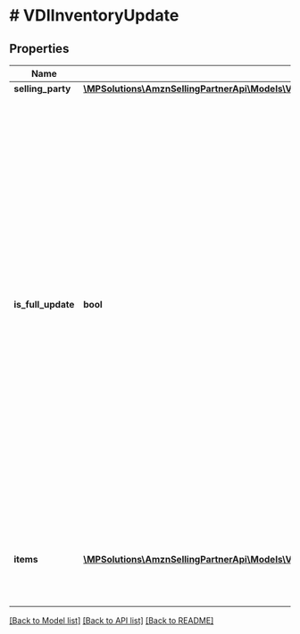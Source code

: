 # # VDIInventoryUpdate

## Properties

Name | Type | Description | Notes
------------ | ------------- | ------------- | -------------
**selling_party** | [**\MPSolutions\AmznSellingPartnerApi\Models\VendorDirectFulfillmentInventory\VDIPartyIdentification**](VDIPartyIdentification.md) |  |
**is_full_update** | **bool** | When true, this request contains a full feed. Otherwise, this request contains a partial feed. When sending a full feed, you must send information about all items in the warehouse. Any items not in the full feed are updated as not available. When sending a partial feed, only include the items that need an update to inventory. The status of other items will remain unchanged. |
**items** | [**\MPSolutions\AmznSellingPartnerApi\Models\VendorDirectFulfillmentInventory\VDIItemDetails[]**](VDIItemDetails.md) | A list of inventory items with updated details, including quantity available. |

[[Back to Model list]](../../README.md#models) [[Back to API list]](../../README.md#endpoints) [[Back to README]](../../README.md)
